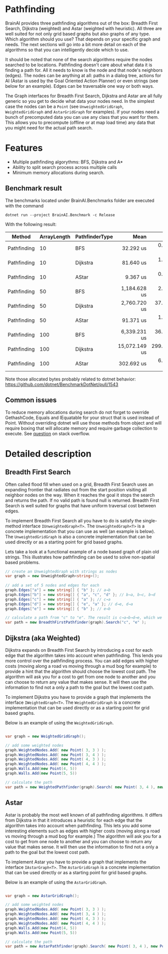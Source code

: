 Pathfinding
==========
BrainAI provides three pathfinding algorithms out of the box: Breadth First Search, Dijkstra (weighted) and Astar (weighted with heuristic). 
All three are well suited for not only grid based graphs but also graphs of any type. 
Which algorithm should you use? 
That depends on your specific graph and needs. 
The next sections will go into a bit more detail on each of the algorithms so that you can intelligently decide which to use.

It should be noted that none of the search algorithms require the nodes searched to be locations. 
Pathfinding doesn't care about what data it is finding a path for. 
All it needs to know is the node and that node's neighbors (edges). 
The nodes can be anything at all: paths in a dialog tree, actions for AI (Astar is used by the Goal Oriented Action Planner) or even strings (see below for an example). 
Edges can be traversable one way or both ways.

The Graph interfaces for Breadth First Search, Dijkstra and Astar are all fully generic so you get to decide what data your nodes need. 
In the simplest case the nodes can be a `Point` (see `UnweightedGridGraph`, `WeightedGridGraph` and `AstarGridGraph` for examples). 
If your nodes need a bunch of precomputed data you can use any class that you want for them. 
This allows you to precompute (offline or at map load time) any data that you might need for the actual path search.

# Features

- Multiple pathfinding algorythms: BFS, Dijkstra and A*
- Ability to split search process across multiple calls
- Minimum memory allocations during search.

## Benchmark result

The benchmarks located under BrainAI.Benchmarks folder are executed with the command

```
dotnet run --project BrainAI.Benchmark -c Release
```

With the following result:

|      Method | ArrayLength | PathfinderType |          Mean |       Error |      StdDev |        Median | Allocated |
|------------ |------------ |--------------- |--------------:|------------:|------------:|--------------:|----------:|
| Pathfinding |          10 |            BFS |     32.292 us |   0.0706 us |   0.0589 us |     32.284 us |         - |
| Pathfinding |          10 |       Dijkstra |     81.640 us |   1.5845 us |   3.2008 us |     81.590 us |         - |
| Pathfinding |          10 |          AStar |      9.367 us |   0.0264 us |   0.0221 us |      9.366 us |         - |
| Pathfinding |          50 |            BFS |  1,184.628 us |   2.3382 us |   2.0727 us |  1,184.386 us |       2 B |
| Pathfinding |          50 |       Dijkstra |  2,760.720 us |  37.8106 us |  35.3681 us |  2,751.496 us |       3 B |
| Pathfinding |          50 |          AStar |     91.371 us |   1.6556 us |   1.5487 us |     92.229 us |         - |
| Pathfinding |         100 |            BFS |  6,339.231 us |  36.5804 us |  32.4276 us |  6,332.480 us |       6 B |
| Pathfinding |         100 |       Dijkstra | 15,072.149 us | 299.8539 us | 466.8364 us | 14,818.340 us |      16 B |
| Pathfinding |         100 |          AStar |    302.692 us |   6.0176 us |  17.1685 us |    302.455 us |         - |

Note those allocated bytes probably related to dotnet behavior: https://github.com/dotnet/BenchmarkDotNet/pull/1543

## Common issues

To reduce memory allocations during search do not forget to override GethashCode, Equals and IEquatable<T> for your struct that is used instead of Point.
Without overriding dotnet will use those methods from object and will require boxing that will allocate memory and require garbage collection to execute.
See [question](https://stackoverflow.com/questions/76412110/c-sharp-hashset-allocate-memory-on-each-add-even-within-capacity/76420468) on stack overflow.

# Detailed description

## Breadth First Search
Often called flood fill when used on a grid, Breadth First Search uses an expanding frontier that radiates out from the start position visiting all neighbor nodes on the way. 
When it reaches the goal it stops the search and returns the path. 
If no valid path is found null is returned. 
Breadth First Search is well suited for graphs that have uniform traversal cost between edges.

To implement Breadth First Search all you have to do is satisfy the single-method interface `IUnweightedGraph<T>`. 
The `UnweightedGraph<T>` is a concrete implementation that you can use as well (an example is below). 
The `UnweightedGridGraph` is also a concrete implementation that can be used directly or as a starting point for grid based graphs. 

Lets take a look at a functional example of a node based graph of plain old strings. 
This illustrates how pathfinding can be used to solve non-spatial based problems.


```csharp
// create an UnweightedGraph with strings as nodes
var graph = new UnweightedGraph<string>();
	
// add a set of 5 nodes and edges for each
graph.Edges["a"] = new string[] { "b" }; // a→b
graph.Edges["b"] = new string[] { "a", "c", "d" }; // b→a, b→c, b→d
graph.Edges["c"] = new string[] { "a" }; // c→a
graph.Edges["d"] = new string[] { "e", "a" }; // d→e, d→a
graph.Edges["e"] = new string[] { "b" }; // e→b

// calculate a path from "c" to "e". The result is c→a→b→d→e, which we can confirm by looking at the edge comments above.
var path = new BreadthFirstPathfinder(graph).Search("c", "e" );
```


## Dijkstra (aka Weighted)
Dijkstra expands on Breadth First Search by introducing a cost for each edge that the algorithm takes into account when pathfinding. 
This lends you more control over the pathfinding process. 
You can add edges with higher costs (moving along a road vs moving through a mud bog for example) to provide a hint that the algorithm should choose the lowest cost path. 
The algorithm will ask you for a cost to get from one node to another and you can choose to return any value that makes sense. 
It will then use the information to find not a only a path to the goal but the lowest cost path.

To implement Dijkstra you have to provide a graph that implements the interface `IWeightedGraph<T>`. 
The `WeightedGridGraph` is a concrete implementation that can be used directly or as a starting point for grid based graphs. 

Below is an example of using the `WeightedGridGraph`. 

```csharp

var graph = new WeightedGridGraph();

// add some weighted nodes
graph.WeightedNodes.Add( new Point( 3, 3 ) );
graph.WeightedNodes.Add( new Point( 3, 4 ) );
graph.WeightedNodes.Add( new Point( 4, 3 ) );
graph.WeightedNodes.Add( new Point( 4, 4 ) );
graph.Walls.Add(new Point(4, 5))
graph.Walls.Add(new Point(5, 5))

// calculate the path
var path = new WeightedPathfinder(graph).Search( new Point( 3, 4 ), new Point( 7, 7 ) );
```


## Astar
Astar is probably the most well known of all pathfinding algorithms. 
It differs from Dijkstra in that it introduces a heuristic for each edge that the algorithm takes into account when pathfinding. 
This lets you add some interesting elements such as edges with higher costs (moving along a road vs moving through a mud bog for example.) 
The algorithm will ask you for a cost to get from one node to another and you can choose to return any value that makes sense. 
It will then use the information to find not a only a path to the goal but the lowest cost path.

To implement Astar you have to provide a graph that implements the interface `IAstarGraph<T>`.
The `AstarGridGraph` is a concrete implementation that can be used directly or as a starting point for grid based graphs. 

Below is an example of using the `AstarGridGraph`. 


```csharp

var graph = new AstarGridGraph();

// add some weighted nodes
graph.WeightedNodes.Add( new Point( 3, 3 ) );
graph.WeightedNodes.Add( new Point( 3, 4 ) );
graph.WeightedNodes.Add( new Point( 4, 3 ) );
graph.WeightedNodes.Add( new Point( 4, 4 ) );
graph.Walls.Add(new Point(4, 5))
graph.Walls.Add(new Point(5, 5))

// calculate the path
var path = new AstarPathfinder(graph).Search( new Point( 3, 4 ), new Point( 7, 7 ) );
```
